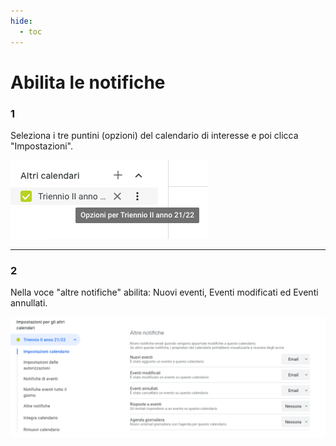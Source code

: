 ```yaml
---
hide:
  - toc
---
```

# Abilita le notifiche

### 1

Seleziona i tre puntini (opzioni) del calendario di interesse e poi clicca "Impostazioni".

![alt text](../images/01.png)

---

### 2

Nella voce "altre notifiche" abilita: Nuovi eventi, Eventi modificati ed Eventi annullati. 

![alt text](../images/02.png)